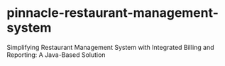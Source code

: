 # pinnacle-restaurant-management-system
Simplifying Restaurant Management System with Integrated Billing and Reporting: A Java-Based Solution 
